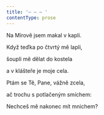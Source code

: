 ```yaml
---
title: '– – – '
contentType: prose
---
```


Na Mírově jsem makal v kapli.

Když teďka po čtvrtý mě lapli,

šoupli mě dělat do kostela

a v klášteře je moje cela.

Ptám se Tě, Pane, vážně zcela,

ač trochu s potlačeným smíchem:

Nechceš mě nakonec mít mnichem?
